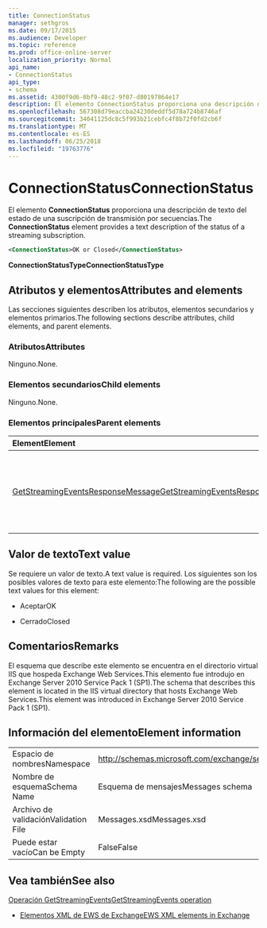```yaml
---
title: ConnectionStatus
manager: sethgros
ms.date: 09/17/2015
ms.audience: Developer
ms.topic: reference
ms.prod: office-online-server
localization_priority: Normal
api_name:
- ConnectionStatus
api_type:
- schema
ms.assetid: 4300f9d6-8bf9-48c2-9f07-d80197864e17
description: El elemento ConnectionStatus proporciona una descripción de texto del estado de una suscripción de transmisión por secuencias.
ms.openlocfilehash: 567308d79eaccba24230deddf5d78a724b8746af
ms.sourcegitcommit: 34041125dc8c5f993b21cebfc4f8b72f0fd2cb6f
ms.translationtype: MT
ms.contentlocale: es-ES
ms.lasthandoff: 06/25/2018
ms.locfileid: "19763776"
---
```

# <a name="connectionstatus"></a><span data-ttu-id="6d705-103">ConnectionStatus</span><span class="sxs-lookup"><span data-stu-id="6d705-103">ConnectionStatus</span></span>

<span data-ttu-id="6d705-104">El elemento **ConnectionStatus** proporciona una descripción de texto del estado de una suscripción de transmisión por secuencias.</span><span class="sxs-lookup"><span data-stu-id="6d705-104">The **ConnectionStatus** element provides a text description of the status of a streaming subscription.</span></span> 
  
```xml
<ConnectionStatus>OK or Closed</ConnectionStatus>
```

 <span data-ttu-id="6d705-105">**ConnectionStatusType**</span><span class="sxs-lookup"><span data-stu-id="6d705-105">**ConnectionStatusType**</span></span>
## <a name="attributes-and-elements"></a><span data-ttu-id="6d705-106">Atributos y elementos</span><span class="sxs-lookup"><span data-stu-id="6d705-106">Attributes and elements</span></span>

<span data-ttu-id="6d705-107">Las secciones siguientes describen los atributos, elementos secundarios y elementos primarios.</span><span class="sxs-lookup"><span data-stu-id="6d705-107">The following sections describe attributes, child elements, and parent elements.</span></span>
  
### <a name="attributes"></a><span data-ttu-id="6d705-108">Atributos</span><span class="sxs-lookup"><span data-stu-id="6d705-108">Attributes</span></span>

<span data-ttu-id="6d705-109">Ninguno.</span><span class="sxs-lookup"><span data-stu-id="6d705-109">None.</span></span>
  
### <a name="child-elements"></a><span data-ttu-id="6d705-110">Elementos secundarios</span><span class="sxs-lookup"><span data-stu-id="6d705-110">Child elements</span></span>

<span data-ttu-id="6d705-111">Ninguno.</span><span class="sxs-lookup"><span data-stu-id="6d705-111">None.</span></span>
  
### <a name="parent-elements"></a><span data-ttu-id="6d705-112">Elementos principales</span><span class="sxs-lookup"><span data-stu-id="6d705-112">Parent elements</span></span>

|<span data-ttu-id="6d705-113">**Element**</span><span class="sxs-lookup"><span data-stu-id="6d705-113">**Element**</span></span>|<span data-ttu-id="6d705-114">**Descripción**</span><span class="sxs-lookup"><span data-stu-id="6d705-114">**Description**</span></span>|
|:-----|:-----|
|[<span data-ttu-id="6d705-115">GetStreamingEventsResponseMessage</span><span class="sxs-lookup"><span data-stu-id="6d705-115">GetStreamingEventsResponseMessage</span></span>](getstreamingeventsresponsemessage.md) <br/> |<span data-ttu-id="6d705-116">Contiene el estado y el resultado de una única solicitud de [operación GetStreamingEvents](getstreamingevents-operation.md) .</span><span class="sxs-lookup"><span data-stu-id="6d705-116">Contains the status and result of a single [GetStreamingEvents operation](getstreamingevents-operation.md) request.</span></span>  <br/> |
   
## <a name="text-value"></a><span data-ttu-id="6d705-117">Valor de texto</span><span class="sxs-lookup"><span data-stu-id="6d705-117">Text value</span></span>

<span data-ttu-id="6d705-118">Se requiere un valor de texto.</span><span class="sxs-lookup"><span data-stu-id="6d705-118">A text value is required.</span></span> <span data-ttu-id="6d705-119">Los siguientes son los posibles valores de texto para este elemento:</span><span class="sxs-lookup"><span data-stu-id="6d705-119">The following are the possible text values for this element:</span></span>
  
- <span data-ttu-id="6d705-120">Aceptar</span><span class="sxs-lookup"><span data-stu-id="6d705-120">OK</span></span>
    
- <span data-ttu-id="6d705-121">Cerrado</span><span class="sxs-lookup"><span data-stu-id="6d705-121">Closed</span></span>
    
## <a name="remarks"></a><span data-ttu-id="6d705-122">Comentarios</span><span class="sxs-lookup"><span data-stu-id="6d705-122">Remarks</span></span>

<span data-ttu-id="6d705-123">El esquema que describe este elemento se encuentra en el directorio virtual IIS que hospeda Exchange Web Services.This elemento fue introdujo en Exchange Server 2010 Service Pack 1 (SP1).</span><span class="sxs-lookup"><span data-stu-id="6d705-123">The schema that describes this element is located in the IIS virtual directory that hosts Exchange Web Services.This element was introduced in Exchange Server 2010 Service Pack 1 (SP1).</span></span>
  
## <a name="element-information"></a><span data-ttu-id="6d705-124">Información del elemento</span><span class="sxs-lookup"><span data-stu-id="6d705-124">Element information</span></span>

|||
|:-----|:-----|
|<span data-ttu-id="6d705-125">Espacio de nombres</span><span class="sxs-lookup"><span data-stu-id="6d705-125">Namespace</span></span>  <br/> |http://schemas.microsoft.com/exchange/services/2006/messages  <br/> |
|<span data-ttu-id="6d705-126">Nombre de esquema</span><span class="sxs-lookup"><span data-stu-id="6d705-126">Schema Name</span></span>  <br/> |<span data-ttu-id="6d705-127">Esquema de mensajes</span><span class="sxs-lookup"><span data-stu-id="6d705-127">Messages schema</span></span>  <br/> |
|<span data-ttu-id="6d705-128">Archivo de validación</span><span class="sxs-lookup"><span data-stu-id="6d705-128">Validation File</span></span>  <br/> |<span data-ttu-id="6d705-129">Messages.xsd</span><span class="sxs-lookup"><span data-stu-id="6d705-129">Messages.xsd</span></span>  <br/> |
|<span data-ttu-id="6d705-130">Puede estar vacío</span><span class="sxs-lookup"><span data-stu-id="6d705-130">Can be Empty</span></span>  <br/> |<span data-ttu-id="6d705-131">False</span><span class="sxs-lookup"><span data-stu-id="6d705-131">False</span></span>  <br/> |
   
## <a name="see-also"></a><span data-ttu-id="6d705-132">Vea también</span><span class="sxs-lookup"><span data-stu-id="6d705-132">See also</span></span>



[<span data-ttu-id="6d705-133">Operación GetStreamingEvents</span><span class="sxs-lookup"><span data-stu-id="6d705-133">GetStreamingEvents operation</span></span>](getstreamingevents-operation.md)


- [<span data-ttu-id="6d705-134">Elementos XML de EWS de Exchange</span><span class="sxs-lookup"><span data-stu-id="6d705-134">EWS XML elements in Exchange</span></span>](ews-xml-elements-in-exchange.md)

